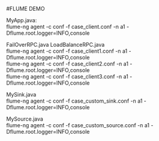 #FLUME DEMO  
  
MyApp.java:  
flume-ng agent -c conf -f case_client.conf -n a1 -Dflume.root.logger=INFO,console  
  
FailOverRPC.java	LoadBalanceRPC.java  
flume-ng agent -c conf -f case_client1.conf -n a1 -Dflume.root.logger=INFO,console  
flume-ng agent -c conf -f case_client2.conf -n a1 -Dflume.root.logger=INFO,console  
flume-ng agent -c conf -f case_client3.conf -n a1 -Dflume.root.logger=INFO,console  
  
MySink.java  
flume-ng agent -c conf -f case_custom_sink.conf -n a1 -Dflume.root.logger=INFO,console  
  
MySource.java  
flume-ng agent -c conf -f case_custom_source.conf -n a1 -Dflume.root.logger=INFO,console  